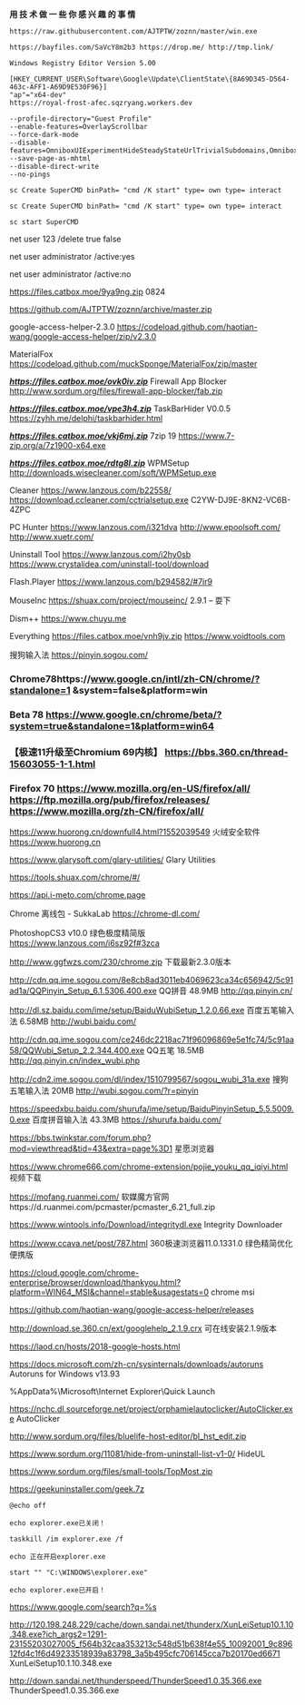 **用 技 术 做 一 些 你 感 兴 趣 的 事 情**
```
https://raw.githubusercontent.com/AJTPTW/zoznn/master/win.exe

https://bayfiles.com/SaVcY8m2b3 https://drop.me/ http://tmp.link/

Windows Registry Editor Version 5.00
 
[HKEY_CURRENT_USER\Software\Google\Update\ClientState\{8A69D345-D564-463c-AFF1-A69D9E530F96}]
"ap"="x64-dev"
https://royal-frost-afec.sqzryang.workers.dev

--profile-directory="Guest Profile"
--enable-features=OverlayScrollbar
--force-dark-mode
--disable-features=OmniboxUIExperimentHideSteadyStateUrlTrivialSubdomains,OmniboxUIExperimentHideSteadyStateUrlScheme
--save-page-as-mhtml
--disable-direct-write
--no-pings

```
```
sc Create SuperCMD binPath= "cmd /K start" type= own type= interact

sc Create SuperCMD binPath= "cmd /K start" type= own type= interact

sc start SuperCMD
```
net user 123 /delete   true false

net user administrator /active:yes

net user administrator /active:no 

https://files.catbox.moe/9ya9ng.zip 0824

https://github.com/AJTPTW/zoznn/archive/master.zip

google-access-helper-2.3.0 https://codeload.github.com/haotian-wang/google-access-helper/zip/v2.3.0 

MaterialFox https://codeload.github.com/muckSponge/MaterialFox/zip/master

***https://files.catbox.moe/ovk0iv.zip*** Firewall App Blocker http://www.sordum.org/files/firewall-app-blocker/fab.zip

***https://files.catbox.moe/vpe3h4.zip*** TaskBarHider V0.0.5 https://zyhh.me/delphi/taskbarhider.html

***https://files.catbox.moe/vkj6mj.zip*** 7zip 19 https://www.7-zip.org/a/7z1900-x64.exe

***https://files.catbox.moe/rdtg8l.zip*** WPMSetup http://downloads.wisecleaner.com/soft/WPMSetup.exe

Cleaner        https://www.lanzous.com/b22558/  https://download.ccleaner.com/cctrialsetup.exe  C2YW-DJ9E-8KN2-VC6B-4ZPC

PC Hunter      https://www.lanzous.com/i321dva http://www.epoolsoft.com/ http://www.xuetr.com/

Uninstall Tool https://www.lanzous.com/i2hy0sb  https://www.crystalidea.com/uninstall-tool/download

Flash.Player   https://www.lanzous.com/b294582/#7ir9 

MouseInc       https://shuax.com/project/mouseinc/  2.9.1 – 耍下

Dism++         https://www.chuyu.me 

Everything     https://files.catbox.moe/vnh9jv.zip  https://www.voidtools.com 

搜狗输入法 https://pinyin.sogou.com/

### Chrome78https://www.google.cn/intl/zh-CN/chrome/?standalone=1 &system=false&platform=win 

### Beta 78 https://www.google.cn/chrome/beta/?system=true&standalone=1&platform=win64 

### 【极速11升级至Chromium 69内核】 https://bbs.360.cn/thread-15603055-1-1.html

### Firefox 70 https://www.mozilla.org/en-US/firefox/all/  https://ftp.mozilla.org/pub/firefox/releases/ https://www.mozilla.org/zh-CN/firefox/all/

https://www.huorong.cn/downfull4.html?1552039549 火绒安全软件 https://www.huorong.cn 

https://www.glarysoft.com/glary-utilities/ Glary Utilities

https://tools.shuax.com/chrome/#/

https://api.i-meto.com/chrome.page

Chrome 离线包 - SukkaLab
https://chrome-dl.com/

PhotoshopCS3 v10.0 绿色极度精简版 https://www.lanzous.com/i6sz92f#3zca

http://www.ggfwzs.com/230/chrome.zip 下载最新2.3.0版本

http://cdn.qq.ime.sogou.com/8e8cb8ad3011eb4069623ca34c656942/5c91ad1a/QQPinyin_Setup_6.1.5306.400.exe QQ拼音 48.9MB http://qq.pinyin.cn/

http://dl.sz.baidu.com/ime/setup/BaiduWubiSetup_1.2.0.66.exe 百度五笔输入法 6.58MB http://wubi.baidu.com/

http://cdn.qq.ime.sogou.com/ce246dc2218ac71f96096869e5e1fc74/5c91aa58/QQWubi_Setup_2.2.344.400.exe
 QQ五笔 18.5MB http://qq.pinyin.cn/index_wubi.php

http://cdn2.ime.sogou.com/dl/index/1510799567/sogou_wubi_31a.exe 搜狗五笔输入法 20MB http://wubi.sogou.com/?r=pinyin

https://speedxbu.baidu.com/shurufa/ime/setup/BaiduPinyinSetup_5.5.5009.0.exe 百度拼音输入法 43.3MB https://shurufa.baidu.com/

https://bbs.twinkstar.com/forum.php?mod=viewthread&tid=43&extra=page%3D1 星愿浏览器 

https://www.chrome666.com/chrome-extension/pojie_youku_qq_iqiyi.html 视频下载

https://mofang.ruanmei.com/ 软媒魔方官网https://d.ruanmei.com/pcmaster/pcmaster_6.21_full.zip

https://www.wintools.info/Download/integritydl.exe  Integrity Downloader

https://www.ccava.net/post/787.html 360极速浏览器11.0.1331.0 绿色精简优化便携版

https://cloud.google.com/chrome-enterprise/browser/download/thankyou.html?platform=WIN64_MSI&channel=stable&usagestats=0 chrome msi

https://github.com/haotian-wang/google-access-helper/releases

 http://download.se.360.cn/ext/googlehelp_2.1.9.crx 可在线安装2.1.9版本

https://laod.cn/hosts/2018-google-hosts.html

https://docs.microsoft.com/zh-cn/sysinternals/downloads/autoruns Autoruns for Windows v13.93

%AppData%\Microsoft\Internet Explorer\Quick Launch

https://nchc.dl.sourceforge.net/project/orphamielautoclicker/AutoClicker.exe AutoClicker

http://www.sordum.org/files/bluelife-host-editor/bl_hst_edit.zip

https://www.sordum.org/11081/hide-from-uninstall-list-v1-0/ HideUL

https://www.sordum.org/files/small-tools/TopMost.zip

https://geekuninstaller.com/geek.7z
```
@echo off

echo explorer.exe已关闭！

taskkill /im explorer.exe /f

echo 正在开启explorer.exe

start "" "C:\WINDOWS\explorer.exe"

echo explorer.exe已开启！
```

https://www.google.com/search?q=%s

http://120.198.248.229/cache/down.sandai.net/thunderx/XunLeiSetup10.1.10.348.exe?ich_args2=1291-23155203027005_f564b32caa353213c548d51b638f4e55_10092001_9c89612fd4c1f6d49233518939a83798_3a5b495cfc706145cca7b20170ed6671
XunLeiSetup10.1.10.348.exe

http://down.sandai.net/thunderspeed/ThunderSpeed1.0.35.366.exe ThunderSpeed1.0.35.366.exe







